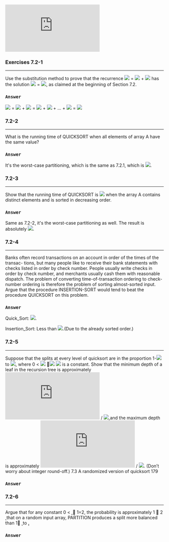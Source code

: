 ![](http://latex.codecogs.com/gif.latex?)

### Exercises 7.2-1
***
Use the substitution method to prove that the recurrence ![](http://latex.codecogs.com/gif.latex?T\left(n\right)) = ![](http://latex.codecogs.com/gif.latex?T\left(n-1\right)) + ![](http://latex.codecogs.com/gif.latex?\Theta\left(n\right)) has the
solution ![](http://latex.codecogs.com/gif.latex?T\left(n\right)) = ![](http://latex.codecogs.com/gif.latex?\Theta\left(n^{2}\right)), as claimed at the beginning of Section 7.2.

### `Answer`
![](http://latex.codecogs.com/gif.latex?T\left(n\right)) = ![](http://latex.codecogs.com/gif.latex?T\left(n-1\right)) + ![](http://latex.codecogs.com/gif.latex?\Theta\left(n\right)) = ![](http://latex.codecogs.com/gif.latex?\Theta\left(n\right)) + ![](http://latex.codecogs.com/gif.latex?\Theta\left(n-1\right)) + ... + ![](http://latex.codecogs.com/gif.latex?\Theta\left(1\right)) = ![](http://latex.codecogs.com/gif.latex?\Theta\left(n^{2}\right))


### 7.2-2
***
What is the running time of QUICKSORT when all elements of array A have the same value?

### `Answer`
It's the worst-case partitioning, which is the same as 7.2.1, which is ![](http://latex.codecogs.com/gif.latex?\Theta\left(n^{2}\right)).


### 7.2-3
***
Show that the running time of QUICKSORT is ![](http://latex.codecogs.com/gif.latex?\Theta\left(n^{2}\right)) when the array A contains distinct elements and is sorted in decreasing order.

### `Answer`
Same as 7.2-2, it's the worst-case partitioning as well. The result is absolutely ![](http://latex.codecogs.com/gif.latex?\Theta\left(n^{2}\right)).


### 7.2-4
***
Banks often record transactions on an account in order of the times of the transac- tions, but many people like to receive their bank statements with checks listed in order by check number. People usually write checks in order by check number, and merchants usually cash them with reasonable dispatch. The problem of converting time-of-transaction ordering to check-number ordering is therefore the problem of sorting almost-sorted input. Argue that the procedure INSERTION-SORT would tend to beat the procedure QUICKSORT on this problem.

### `Answer`

Quick_Sort: ![](http://latex.codecogs.com/gif.latex?\Theta\left(n^{2}\right)).

Insertion_Sort: Less than ![](http://latex.codecogs.com/gif.latex?\Theta\left(n^{2}\right)).(Due to the already sorted order.)


### 7.2-5
***
Suppose that the splits at every level of quicksort are in the proportion 1-![](http://latex.codecogs.com/gif.latex?\alpha) to ![](http://latex.codecogs.com/gif.latex?\alpha), where 0 < ![](http://latex.codecogs.com/gif.latex?\alpha) 􏰎![](http://latex.codecogs.com/gif.latex?\leq)  ![](http://latex.codecogs.com/gif.latex?\frac{1}{2}) is a constant. Show that the minimum depth of a leaf in the recursion tree is approximately ![](http://latex.codecogs.com/gif.latex?-lgn) / ![](http://latex.codecogs.com/gif.latex?lg\alpha),and the maximum depth is approximately ![](http://latex.codecogs.com/gif.latex?-lgn) / ![](http://latex.codecogs.com/gif.latex?lg\left(1-\alpha\right)). (Don’t worry about integer round-off.)
7.3 A randomized version of quicksort 179

### `Answer`



### 7.2-6
***
Argue that for any constant 0 <  ̨ 􏰎 1=2, the probability is approximately 1 􏰐 2 ̨ that on a random input array, PARTITION produces a split more balanced than 1􏰐 ̨ to  ̨.

### `Answer`



